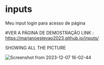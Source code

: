 # inputs
Meu input login para acesso de página

#VER A PÁGINA DE DEMOSTRAÇÃO 
LINK : https://marianoestevao2023.github.io/inputs/

SHOWING ALL  THE PICTURE

![Screenshot from 2023-12-07 16-02-44](https://github.com/Marianoestevao2023/inputs/assets/139186858/e056a280-a684-4782-9c22-49645b7bf58a)
